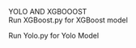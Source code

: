 
<p>YOLO AND XGBOOOST<br>
    Run XGBoost.py for XGBoost model


Run Yolo.py for Yolo Model
  </td>
